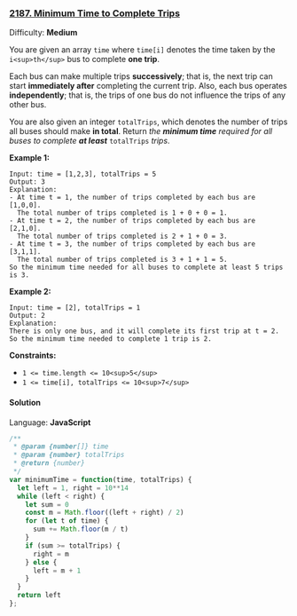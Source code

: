 ### [2187\. Minimum Time to Complete Trips](https://leetcode.com/problems/minimum-time-to-complete-trips/)

Difficulty: **Medium**


You are given an array `time` where `time[i]` denotes the time taken by the `i<sup>th</sup>` bus to complete **one trip**.

Each bus can make multiple trips **successively**; that is, the next trip can start **immediately after** completing the current trip. Also, each bus operates **independently**; that is, the trips of one bus do not influence the trips of any other bus.

You are also given an integer `totalTrips`, which denotes the number of trips all buses should make **in total**. Return _the **minimum time** required for all buses to complete **at least**_ `totalTrips` _trips_.

**Example 1:**

```
Input: time = [1,2,3], totalTrips = 5
Output: 3
Explanation:
- At time t = 1, the number of trips completed by each bus are [1,0,0]. 
  The total number of trips completed is 1 + 0 + 0 = 1.
- At time t = 2, the number of trips completed by each bus are [2,1,0]. 
  The total number of trips completed is 2 + 1 + 0 = 3.
- At time t = 3, the number of trips completed by each bus are [3,1,1]. 
  The total number of trips completed is 3 + 1 + 1 = 5.
So the minimum time needed for all buses to complete at least 5 trips is 3.
```

**Example 2:**

```
Input: time = [2], totalTrips = 1
Output: 2
Explanation:
There is only one bus, and it will complete its first trip at t = 2.
So the minimum time needed to complete 1 trip is 2.
```

**Constraints:**

*   `1 <= time.length <= 10<sup>5</sup>`
*   `1 <= time[i], totalTrips <= 10<sup>7</sup>`


#### Solution

Language: **JavaScript**

```javascript
/**
 * @param {number[]} time
 * @param {number} totalTrips
 * @return {number}
 */
var minimumTime = function(time, totalTrips) {
  let left = 1, right = 10**14
  while (left < right) {
    let sum = 0
    const m = Math.floor((left + right) / 2)
    for (let t of time) {
      sum += Math.floor(m / t)
    }
    if (sum >= totalTrips) {
      right = m
    } else {
      left = m + 1
    }
  }
  return left
};
```